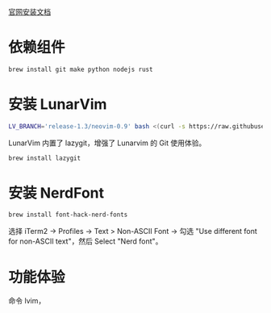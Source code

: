 [官网安装文档](https://www.lunarvim.org/docs/installation)

# 依赖组件

```zsh
brew install git make python nodejs rust
```

# 安装 LunarVim

```zsh
LV_BRANCH='release-1.3/neovim-0.9' bash <(curl -s https://raw.githubusercontent.com/LunarVim/LunarVim/release-1.3/neovim-0.9/utils/installer/install.sh)
```

LunarVim 内置了 lazygit，增强了 Lunarvim 的 Git 使用体验。

```zsh
brew install lazygit
```

# 安装 NerdFont

```zsh
brew install font-hack-nerd-fonts
```

选择 iTerm2 -> Profiles -> Text > Non-ASCII Font ->  勾选 "Use different font for non-ASCII text"，然后 Select "Nerd font"。

# 功能体验

命令 lvim，

